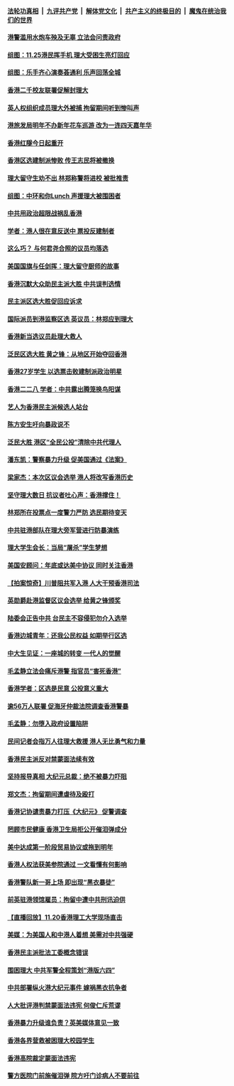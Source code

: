 ####  [法轮功真相](../../../../basic/blob/master/README.md?t=11280452) &nbsp;|&nbsp; [九评共产党](../../../../9ping.md/blob/master/README.md?t=11280452) &nbsp;|&nbsp; [解体党文化](../../../../jtdwh.md/blob/master/README.md?t=11280452)  &nbsp;|&nbsp; [共产主义的终极目的](../../../../gczydzjmd.md/blob/master/README.md?t=11280452) &nbsp;|&nbsp; [魔鬼在统治我们的世界](../../../../mgztzwmdsj.md/blob/master/README.md?t=11280452) 

#### [港警滥用水炮车殃及无辜 立法会问责政府](../pages/nsc415/n11685093.md?t=11280452) 

#### [组图：11.25港民挥手机 理大受困生亮灯回应](../pages/nsc415/n11682668.md?t=11280452) 

#### [组图：乐手齐心演奏荟通利 乐声回荡全城](../pages/nsc415/n11683987.md?t=11280452) 

#### [香港二千校友联署促解封理大](../pages/nsc415/n11683545.md?t=11280452) 

#### [英人权组织成员理大外被捕 拘留期间听到惨叫声](../pages/nsc415/n11683527.md?t=11280452) 

#### [港旅发局明年不办新年花车巡游 改为一连四天嘉年华](../pages/nsc415/n11683524.md?t=11280452) 

#### [香港红隧今日起重开](../pages/nsc415/n11683512.md?t=11280452) 

#### [香港区选建制派惨败 传王志民将被撤换](../pages/nsc415/n11683161.md?t=11280452) 

#### [理大留守生劝不出 林郑称警将进校 被批推责](../pages/nsc415/n11682750.md?t=11280452) 

#### [组图：中环和你Lunch 声援理大被围困者](../pages/nsc415/n11682655.md?t=11280452) 

#### [中共用政治超限战祸乱香港](../pages/nsc415/n11682933.md?t=11280452) 

#### [学者：港人很在意反送中 票投反建制者](../pages/nsc415/n11681046.md?t=11280452) 

#### [这么巧？ 与何君尧合照的议员均落选](../pages/nsc415/n11681513.md?t=11280452) 

#### [美国国旗与任剑挥：理大留守厨师的故事](../pages/nsc415/n11681117.md?t=11280452) 

#### [香港沉默大众助民主派大胜 中共误判选情](../pages/nsc415/n11680945.md?t=11280452) 

#### [民主派区选大胜促回应诉求](../pages/nsc415/n11680998.md?t=11280452) 

#### [国际派员到港监察区选 英议员：林郑应到理大](../pages/nsc415/n11680841.md?t=11280452) 

#### [香港新当选议员赴理大救人](../pages/nsc415/n11680795.md?t=11280452) 

#### [泛民区选大胜 黄之锋：从地区开始夺回香港](../pages/nsc415/n11679149.md?t=11280452) 

#### [香港27岁学生 以选票击败建制派政治明星](../pages/nsc415/n11679152.md?t=11280452) 

#### [香港二二八 学者：中共露出腾笼换鸟阳谋](../pages/nsc415/n11679042.md?t=11280452) 

#### [艺人为香港民主派候选人站台](../pages/nsc415/n11678262.md?t=11280452) 

#### [陈方安生吁向暴政说不](../pages/nsc415/n11678152.md?t=11280452) 

#### [泛民大胜 港区“全民公投”清除中共代理人](../pages/nsc415/n11677987.md?t=11280452) 

#### [潘东凯：警察暴力升级 促美国通过《法案》](../pages/nsc415/n11677255.md?t=11280452) 

#### [梁家杰：本次区议会选举 港人将改写香港历史](../pages/nsc415/n11677417.md?t=11280452) 

#### [坚守理大数日 抗议者吐心声：香港撑住！](../pages/nsc415/n11676907.md?t=11280452) 

#### [林郑所在投票点一度警力严防 选民期待变天](../pages/nsc415/n11676812.md?t=11280452) 

#### [中共驻港部队在理大旁军营进行防暴演练](../pages/nsc415/n11676770.md?t=11280452) 

#### [理大学生会长：当局“屠杀”学生梦想](../pages/nsc415/n11676393.md?t=11280452) 

#### [美国安顾问：年底或达美中协议  同时关注香港](../pages/nsc415/n11676392.md?t=11280452) 

#### [【拍案惊奇】川普阻共军入港 人大干预香港司法](../pages/nsc415/n11676129.md?t=11280452) 

#### [英勋爵赴港监督区议会选举 给黄之锋颁奖](../pages/nsc415/n11676151.md?t=11280452) 

#### [陆委会正告中共 台民主不容侵犯勿介入选举](../pages/nsc415/n11673046.md?t=11280452) 

#### [香港边城青年：还我公民权益 如期举行区选](../pages/nsc415/n11668926.md?t=11280452) 

#### [中大生见证：一座城的转变 一代人的觉醒](../pages/nsc415/n11668229.md?t=11280452) 

#### [毛孟静立法会痛斥港警 指官员“害死香港”](../pages/nsc415/n11672033.md?t=11280452) 

#### [香港学者：区选是民意 公投意义重大](../pages/nsc415/n11672867.md?t=11280452) 

#### [逾56万人联署 促海牙仲裁法院调查香港警暴](../pages/nsc415/n11672842.md?t=11280452) 

#### [毛孟静：勿堕入政府设置陷阱](../pages/nsc415/n11672816.md?t=11280452) 

#### [民间记者会指万人往理大救援 港人无比勇气和力量](../pages/nsc415/n11672798.md?t=11280452) 

#### [香港民主派反对禁蒙面法续有效](../pages/nsc415/n11672753.md?t=11280452) 

#### [坚持报导真相 大纪元总裁：绝不被暴力吓阻](../pages/nsc415/n11672512.md?t=11280452) 

#### [郑文杰：拘留期间遭虐待及殴打](../pages/nsc415/n11670220.md?t=11280452) 

#### [香港记协谴责暴力打压《大纪元》 促警调查](../pages/nsc415/n11670200.md?t=11280452) 

#### [罔顾市民健康 香港卫生局拒公开催泪弹成分](../pages/nsc415/n11670175.md?t=11280452) 

#### [美中达成第一阶段贸易协议或拖到明年](../pages/nsc415/n11669887.md?t=11280452) 

#### [香港人权法获美参院通过 一文看懂有何影响](../pages/nsc415/n11669141.md?t=11280452) 

#### [香港警队新一哥上场 即出现“黑衣暴徒”](../pages/nsc415/n11668823.md?t=11280452) 

#### [前英驻港领馆雇员：拘留中遭中共刑讯迫供](../pages/nsc415/n11668506.md?t=11280452) 

#### [【直播回放】11.20香港理工大学现场直击](../pages/nsc415/n11667575.md?t=11280452) 

#### [美媒：为美国人和中港人着想 美需对中共强硬](../pages/nsc415/n11667451.md?t=11280452) 

#### [香港民主派批法工委概念错误](../pages/nsc415/n11667497.md?t=11280452) 

#### [围困理大 中共军警全程策划“港版六四”](../pages/nsc415/n11667200.md?t=11280452) 

#### [中共部署纵火港大纪元事件 嫁祸黑衣抗争者](../pages/nsc415/n11665841.md?t=11280452) 

#### [人大批评港判禁蒙面法违宪 何俊仁斥荒谬](../pages/nsc415/n11665580.md?t=11280452) 

#### [香港暴力升级谁负责？英美媒体意见一致](../pages/nsc415/n11664673.md?t=11280452) 

#### [香港各界营救被困理大校园学生](../pages/nsc415/n11664939.md?t=11280452) 

#### [香港高院裁定蒙面法违宪](../pages/nsc415/n11664944.md?t=11280452) 

#### [警方医院门前施催泪弹 院方吁门诊病人不要前往](../pages/nsc415/n11664925.md?t=11280452) 

